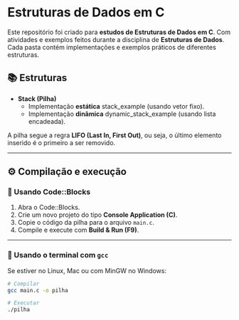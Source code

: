 # Estruturas de Dados em C

Este repositório foi criado para **estudos de Estruturas de Dados em C**.
Com atividades e exemplos feitos durante a disciplina de **Estruturas de Dados**.
Cada pasta contém implementações e exemplos práticos de diferentes estruturas.

## 📚 Estruturas
- **Stack (Pilha)**
  - Implementação **estática** stack_example (usando vetor fixo).
  - Implementação **dinâmica** dynamic_stack_example (usando lista encadeada).

A pilha segue a regra **LIFO (Last In, First Out)**, ou seja, o último elemento inserido é o primeiro a ser removido.

---

## ⚙️ Compilação e execução

### 🔹 Usando Code::Blocks
1. Abra o Code::Blocks.
2. Crie um novo projeto do tipo **Console Application (C)**.
3. Copie o código da pilha para o arquivo `main.c`.
4. Compile e execute com **Build & Run (F9)**.

---

### 🔹 Usando o terminal com `gcc`
Se estiver no Linux, Mac ou com MinGW no Windows:

```bash
# Compilar
gcc main.c -o pilha

# Executar
./pilha
